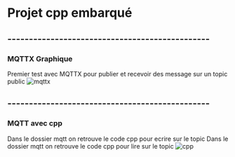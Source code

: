 # Projet cpp embarqué
## -----------------------------------------------
### MQTTX Graphique
Premier test avec MQTTX pour publier et recevoir des message sur un topic public
![mqttx](https://user-images.githubusercontent.com/70941138/232086789-2e081e1b-e6dd-4152-a2ef-61bb011ab82b.PNG)

## -----------------------------------------------
### MQTT avec cpp

Dans le dossier mqtt on retrouve le code cpp pour ecrire sur le topic
Dans le dossier mqtt on retrouve le code cpp pour lire sur le topic
![cpp](https://user-images.githubusercontent.com/70941138/232086784-ff58b54e-2eb7-4711-a249-5668d303e0c5.PNG)



